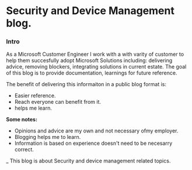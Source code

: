 # Security and Device Management blog. 

### Intro

As a Microsoft Customer Engineer I work with a with varity of customer to help them succesfully adopt Microsoft Solutions including: delivering advice, removing blockers, integrating solutions in current estate.
The goal of this blog is to provide documentation, learnings for future reference. 

The benefit of delivering this informaiton in a public blog format is: 
- Easier reference.
- Reach everyone can benefit from it.
- helps me learn.

**Some notes:**
- Opinions and advice are my own and not necessary ofmy employer.
- Blogging helps me to learn. 
- Information is based on experience doesn't need to be necesarry correct.


_ This blog is about Security and device management related topics. 



